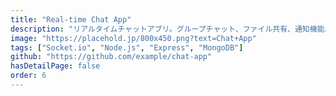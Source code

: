 ```yaml
---
title: "Real-time Chat App"
description: "リアルタイムチャットアプリ。グループチャット、ファイル共有、通知機能。"
image: "https://placehold.jp/800x450.png?text=Chat+App"
tags: ["Socket.io", "Node.js", "Express", "MongoDB"]
github: "https://github.com/example/chat-app"
hasDetailPage: false
order: 6
---
```


